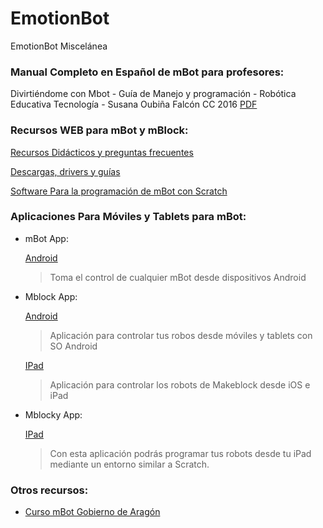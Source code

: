 # EmotionBot

EmotionBot Miscelánea

### Manual Completo en Español de mBot para profesores:

Divirtiéndome con Mbot - Guía de Manejo y programación - Robótica Educativa Tecnología - Susana Oubiña Falcón CC 2016 [PDF](https://github.com/slvbytes/EmotionBot/blob/master/Manuales/Divirtiendome-Mbot.pdf)

### Recursos WEB para mBot y mBlock:

[Recursos Didácticos y preguntas frecuentes](https://www.makeblock.es/soporte/robot-mbot/) 

[Descargas, drivers y guías](https://www.makeblock.es/soporte/descargas/)

[Software Para la programación de mBot con Scratch](https://www.makeblock.es/soporte/mblock/ )

### Aplicaciones Para Móviles y Tablets para mBot:
   
- mBot App:
   
   [Android](https://play.google.com/store/apps/details?id=cc.makeblock.mbot&hl=es) 
   
   >Toma el control de cualquier mBot desde dispositivos Android

- Mblock App:
   
   [Android](https://play.google.com/store/apps/details?id=cc.makeblock.makeblock&hl=es)
   
   >Aplicación para controlar tus robos desde móviles y tablets con SO Android
   
   [IPad](http://www.apple.com/es/itunes/affiliates/download/)
   
   >Aplicación para controlar los robots de Makeblock desde iOS e iPad
   
- Mblocky App:
   
   [IPad](https://itunes.apple.com/es/app/mblockly-for-mbot/id1041863919?mt=8)
   
   >Con esta aplicación podrás programar tus robots desde tu iPad mediante un entorno similar a Scratch.
   
### Otros recursos:

- [Curso mBot Gobierno de Aragón](http://aularagon.catedu.es/materialesaularagon2013/mbot/indice/ )

